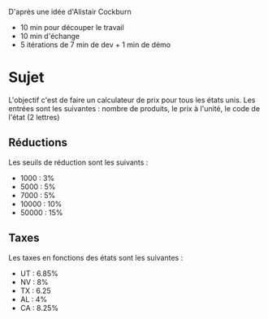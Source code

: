 D'après une idée d'Alistair Cockburn

* 10 min pour découper le travail
* 10 min d'échange
* 5 itérations de 7 min de dev + 1 min de démo

# Sujet 

L'objectif c'est de faire un calculateur de prix pour tous les états unis.
Les entrées sont les suivantes : nombre de produits, le prix à l'unité, le code de l'état (2 lettres)

## Réductions

Les seuils de réduction sont les suivants : 

* 1000 : 3%
* 5000 : 5%
* 7000 : 5%
* 10000 : 10%
* 50000 : 15%

## Taxes

Les taxes en fonctions des états sont les suivantes :

* UT : 6.85%
* NV : 8%
* TX : 6.25
* AL : 4%
* CA : 8.25%
